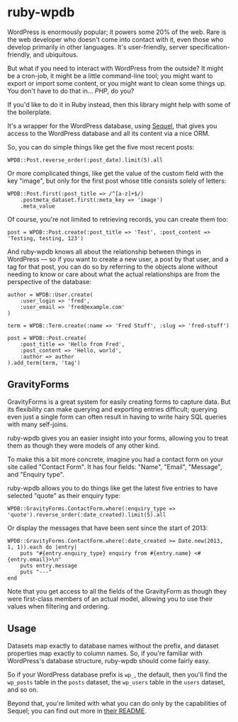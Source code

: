# ruby-wpdb

WordPress is enormously popular; it powers some 20% of the web. Rare is
the web developer who doesn't come into contact with it, even those who
develop primarily in other languages. It's user-friendly, server
specification-friendly, and ubiquitous.

But what if you need to interact with WordPress from the outside? It
might be a cron-job, it might be a little command-line tool; you might
want to export or import some content, or you might want to clean some
things up. You don't have to do that in... *PHP*, do you?

If you'd like to do it in Ruby instead, then this library might help
with some of the boilerplate.

It's a wrapper for the WordPress database, using
[Sequel](http://sequel.rubyforge.org/), that gives you access to the
WordPress database and all its content via a nice ORM.

So, you can do simple things like get the five most recent posts:

	WPDB::Post.reverse_order(:post_date).limit(5).all

Or more complicated things, like get the value of the custom field with
the key "image", but only for the first post whose title consists solely
of letters:

	WPDB::Post.first(:post_title => /^[a-z]+$/)
		.postmeta_dataset.first(:meta_key => 'image')
		.meta_value

Of course, you're not limited to retrieving records, you can create them
too:

	post = WPDB::Post.create(:post_title => 'Test', :post_content => 'Testing, testing, 123')

And ruby-wpdb knows all about the relationship between things in
WordPress — so if you want to create a new user, a post by that user,
and a tag for that post, you can do so by referring to the objects alone
without needing to know or care about what the actual relationships are
from the perspective of the database:

	author = WPDB::User.create(
		:user_login => 'fred',
		:user_email => 'fred@example.com'
	)

	term = WPDB::Term.create(:name => 'Fred Stuff', :slug => 'fred-stuff')

	post = WPDB::Post.create(
		:post_title => 'Hello from Fred',
		:post_content => 'Hello, world',
		:author => author
	).add_term(term, 'tag')

## GravityForms

GravityForms is a great system for easily creating forms to capture
data. But its flexibility can make querying and exporting entries
difficult; querying even just a single form can often result in having
to write hairy SQL queries with many self-joins.

ruby-wpdb gives you an easier insight into your forms, allowing you to
treat them as though they were models of any other kind.

To make this a bit more concrete, imagine you had a contact form on your
site called "Contact Form". It has four fields: "Name", "Email",
"Message", and "Enquiry type".

ruby-wpdb allows you to do things like get the latest five entries to
have selected "quote" as their enquiry type:

	WPDB::GravityForms.ContactForm.where(:enquiry_type => 'quote').reverse_order(:date_created).limit(5).all

Or display the messages that have been sent since the start of 2013:

	WPDB::GravityForms.ContactForm.where(:date_created >= Date.new(2013, 1, 1)).each do |entry|
		puts "#{entry.enquiry_type} enquiry from #{entry.name} <#{entry.email}>\n"
		puts entry.message
		puts "---"
	end

Note that you get access to all the fields of the GravityForm as though
they were first-class members of an actual model, allowing you to use
their values when filtering and ordering.

## Usage

Datasets map exactly to database names without the prefix, and dataset
properties map exactly to column names. So, if you're familiar with
WordPress's database structure, ruby-wpdb should come fairly easy.

So if your WordPress database prefix is `wp_`, the default, then you'll
find the `wp_posts` table in the `posts` dataset, the `wp_users` table
in the `users` dataset, and so on.

Beyond that, you're limited with what you can do only by the
capabilities of Sequel; you can find out more in [their
README](http://sequel.rubyforge.org/rdoc/files/README_rdoc.html).
